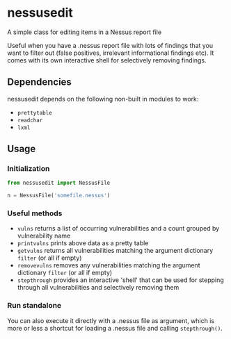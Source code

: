 # nessusedit
A simple class for editing items in a Nessus report file

Useful when you have a .nessus report file with lots of findings that you want to filter out (false positives, irrelevant informational findings etc). It comes with its own interactive shell for selectively removing findings.

## Dependencies
nessusedit depends on the following non-built in modules to work:
- `prettytable`
- `readchar`
- `lxml`

## Usage
### Initialization
```python
from nessusedit import NessusFile

n = NessusFile('somefile.nessus')
```

### Useful methods
- `vulns` returns a list of occurring vulnerabilities and a count grouped by vulnerability name
- `printvulns` prints above data as a pretty table
- `getvulns` returns all vulnerabilities matching the argument dictionary `filter` (or all if empty)
- `removevulns` removes any vulnerabilities matching the argument dictionary `filter` (or all if empty)
- `stepthrough` provides an interactive 'shell' that can be used for stepping through all vulnerabilities and selectively removing them

### Run standalone
You can also execute it directly with a .nessus file as argument, which is more or less a shortcut for loading a .nessus file and calling `stepthrough()`.
